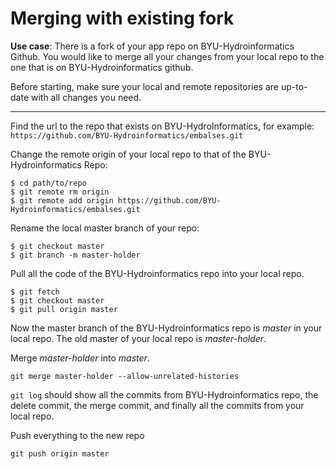 
# Merging with existing fork

**Use case**:  There is a fork of your app repo on BYU-Hydroinformatics Github. You would like to merge all your changes from your local repo to the one that is on BYU-Hydroinformatics github. 

Before starting, make sure your local and remote repositories are up-to-date with all changes you need. 
____
Find the url to the repo that exists on BYU-HydroInformatics, for example: 
`https://github.com/BYU-Hydroinformatics/embalses.git`

Change the remote origin of your local repo to that of the BYU-Hydroinformatics Repo:
```
$ cd path/to/repo
$ git remote rm origin
$ git remote add origin https://github.com/BYU-Hydroinformatics/embalses.git
```

Rename the local master branch of your repo:
```
$ git checkout master
$ git branch -m master-holder
```

Pull all the code of the BYU-Hydroinformatics repo into your local repo.
```
$ git fetch
$ git checkout master
$ git pull origin master
```
Now the master branch of the BYU-Hydroinformatics repo is *master* in your local repo. The old master of your local repo is *master-holder*.

Merge *master-holder* into *master*.
```
git merge master-holder --allow-unrelated-histories
```
`git log` should show all the commits from BYU-Hydroinformatics repo, the delete commit, the merge commit, and finally all the commits from your local repo. 

Push everything to the new repo
```
git push origin master
```